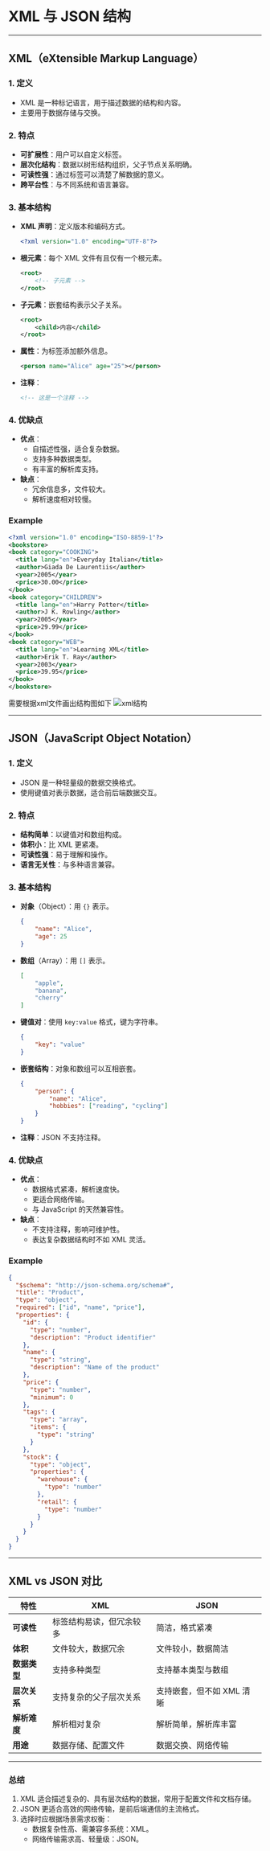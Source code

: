 # **XML 与 JSON 结构**

---

## **XML（eXtensible Markup Language）**

### **1. 定义**

- XML 是一种标记语言，用于描述数据的结构和内容。
- 主要用于数据存储与交换。

### **2. 特点**

- **可扩展性**：用户可以自定义标签。
- **层次化结构**：数据以树形结构组织，父子节点关系明确。
- **可读性强**：通过标签可以清楚了解数据的意义。
- **跨平台性**：与不同系统和语言兼容。

### **3. 基本结构**

- **XML 声明**：定义版本和编码方式。

  ```xml
  <?xml version="1.0" encoding="UTF-8"?>
  ```

- **根元素**：每个 XML 文件有且仅有一个根元素。

  ```xml
  <root>
      <!-- 子元素 -->
  </root>
  ```

- **子元素**：嵌套结构表示父子关系。

  ```xml
  <root>
      <child>内容</child>
  </root>
  ```

- **属性**：为标签添加额外信息。

  ```xml
  <person name="Alice" age="25"></person>
  ```

- **注释**：

  ```xml
  <!-- 这是一个注释 -->
  ```

### **4. 优缺点**

- **优点**：
  - 自描述性强，适合复杂数据。
  - 支持多种数据类型。
  - 有丰富的解析库支持。
- **缺点**：
  - 冗余信息多，文件较大。
  - 解析速度相对较慢。

### Example

```xml
<?xml version="1.0" encoding="ISO-8859-1"?>
<bookstore>
<book category="COOKING">
  <title lang="en">Everyday Italian</title> 
  <author>Giada De Laurentiis</author> 
  <year>2005</year> 
  <price>30.00</price> 
</book>
<book category="CHILDREN">
  <title lang="en">Harry Potter</title> 
  <author>J K. Rowling</author> 
  <year>2005</year> 
  <price>29.99</price> 
</book>
<book category="WEB">
  <title lang="en">Learning XML</title> 
  <author>Erik T. Ray</author> 
  <year>2003</year> 
  <price>39.95</price> 
</book>
</bookstore>
```

需要根据xml文件画出结构图如下
![xml结构](image.png)

---

## **JSON（JavaScript Object Notation）**

### **1. 定义**

- JSON 是一种轻量级的数据交换格式。
- 使用键值对表示数据，适合前后端数据交互。

### **2. 特点**

- **结构简单**：以键值对和数组构成。
- **体积小**：比 XML 更紧凑。
- **可读性强**：易于理解和操作。
- **语言无关性**：与多种语言兼容。

### **3. 基本结构**

- **对象**（Object）：用 `{}` 表示。

  ```json
  {
      "name": "Alice",
      "age": 25
  }
  ```

- **数组**（Array）：用 `[]` 表示。

  ```json
  [
      "apple",
      "banana",
      "cherry"
  ]
  ```

- **键值对**：使用 `key:value` 格式，键为字符串。

  ```json
  {
      "key": "value"
  }
  ```

- **嵌套结构**：对象和数组可以互相嵌套。

  ```json
  {
      "person": {
          "name": "Alice",
          "hobbies": ["reading", "cycling"]
      }
  }
  ```

- **注释**：JSON 不支持注释。

### **4. 优缺点**

- **优点**：
  - 数据格式紧凑，解析速度快。
  - 更适合网络传输。
  - 与 JavaScript 的天然兼容性。
- **缺点**：
  - 不支持注释，影响可维护性。
  - 表达复杂数据结构时不如 XML 灵活。

### Example

```json
{
  "$schema": "http://json-schema.org/schema#",
  "title": "Product",
  "type": "object",
  "required": ["id", "name", "price"],
  "properties": {
    "id": {
      "type": "number",
      "description": "Product identifier"
    },
    "name": {
      "type": "string",
      "description": "Name of the product"
    },
    "price": {
      "type": "number",
      "minimum": 0
    },
    "tags": {
      "type": "array",
      "items": {
        "type": "string"
      }
    },
    "stock": {
      "type": "object",
      "properties": {
        "warehouse": {
          "type": "number"
        },
        "retail": {
          "type": "number"
        }
      }
    }
  }
}
```

---

## **XML vs JSON 对比**

| 特性             | XML                             | JSON                     |
|------------------|---------------------------------|--------------------------|
| **可读性**      | 标签结构易读，但冗余较多         | 简洁，格式紧凑           |
| **体积**        | 文件较大，数据冗余               | 文件较小，数据简洁       |
| **数据类型**    | 支持多种类型                     | 支持基本类型与数组       |
| **层次关系**    | 支持复杂的父子层次关系            | 支持嵌套，但不如 XML 清晰 |
| **解析难度**    | 解析相对复杂                     | 解析简单，解析库丰富     |
| **用途**        | 数据存储、配置文件                | 数据交换、网络传输       |

---

### **总结**

1. XML 适合描述复杂的、具有层次结构的数据，常用于配置文件和文档存储。
2. JSON 更适合高效的网络传输，是前后端通信的主流格式。
3. 选择时应根据场景需求权衡：
   - 数据复杂性高、需兼容多系统：XML。
   - 网络传输需求高、轻量级：JSON。
